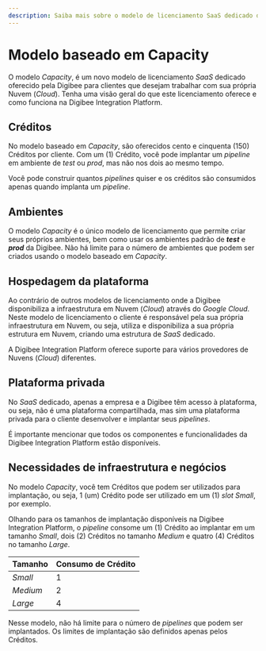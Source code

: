 ```yaml
---
description: Saiba mais sobre o modelo de licenciamento SaaS dedicado da Digibee.
---
```


# Modelo baseado em Capacity

O modelo _Capacity_, é um novo modelo de licenciamento _SaaS_ dedicado oferecido pela Digibee para clientes que desejam trabalhar com sua própria Nuvem (_Cloud_). Tenha uma visão geral do que este licenciamento oferece e como funciona na Digibee Integration Platform.

## Créditos

No modelo baseado em _Capacity_, são oferecidos cento e cinquenta (150) Créditos por cliente. Com um (1) Crédito, você pode implantar um _pipeline_ em ambiente de _test_ ou _prod_, mas não nos dois ao mesmo tempo.&#x20;

Você pode construir quantos _pipelines_ quiser e os créditos são consumidos apenas quando implanta um _pipeline_.

## Ambientes

O modelo _Capacity_ é o único modelo de licenciamento que permite criar seus próprios ambientes, bem como usar os ambientes padrão de _**test**_ e _**prod**_ da Digibee. Não há limite para o número de ambientes que podem ser criados usando o modelo baseado em _Capacity_.

## Hospedagem da plataforma

Ao contrário de outros modelos de licenciamento onde a Digibee disponibiliza a infraestrutura em Nuvem (_Cloud_) através do _Google Cloud_. Neste modelo de licenciamento o cliente é responsável pela sua própria infraestrutura em Nuvem, ou seja, utiliza e disponibiliza a sua própria estrutura em Nuvem, criando uma estrutura de _SaaS_ dedicado.&#x20;

A Digibee Integration Platform oferece suporte para vários provedores de Nuvens (_Cloud_) diferentes.

## Plataforma privada

No _SaaS_ dedicado, apenas a empresa e a Digibee têm acesso à plataforma, ou seja, não é uma plataforma compartilhada, mas sim uma plataforma privada para o cliente desenvolver e implantar seus _pipelines_.

É importante mencionar que todos os componentes e funcionalidades da Digibee Integration Platform estão disponíveis.

## Necessidades de infraestrutura e negócios

No modelo _Capacity_, você tem Créditos que podem ser utilizados para implantação, ou seja, 1 (um) Crédito pode ser utilizado em um (1) _slot Small_, por exemplo.

Olhando para os tamanhos de implantação disponíveis na Digibee Integration Platform, o _pipeline_ consome um (1) Crédito ao implantar em um tamanho _Small_, dois (2) Créditos no tamanho _Medium_ e quatro (4) Créditos no tamanho _Large_.

| Tamanho  | Consumo de Crédito |
| -------- | ------------------ |
| _Small_  | 1                  |
| _Medium_ | 2                  |
| _Large_  | 4                  |

Nesse modelo, não há limite para o número de _pipelines_ que podem ser implantados. Os limites de implantação são definidos apenas pelos Créditos.
